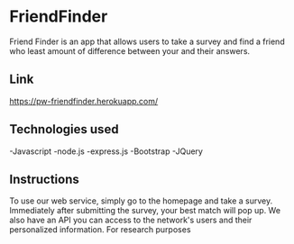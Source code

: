# FriendFinder

Friend Finder is an app that allows users to take a survey and find a friend who least amount of difference between your and their answers.

## Link

https://pw-friendfinder.herokuapp.com/


## Technologies used

-Javascript
-node.js
-express.js
-Bootstrap
-JQuery

## Instructions

To use our web service, simply go to the homepage and take a survey. Immediately after submitting the survey, your best match will pop up. We also have an API you can access to the network's users and their personalized information. For research purposes


